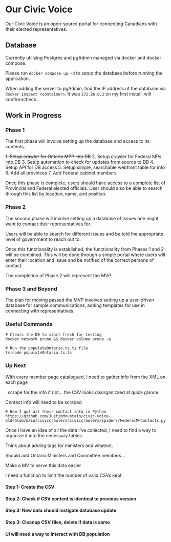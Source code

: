 # Our Civic Voice

Our Civic Voice is an open-source portal for connecting Canadians with their elected representatives. 

## Database

Currently utilizing Postgres and pgAdmin managed via docker and docker compose. 

Please run `docker compose up -d` to setup the database before running the application.

When adding the server to pgAdmin, find the IP address of the database via `docker inspect <container>`. It was `172.26.0.2` on my first install, will confirm/check.

## Work in Progress

### Phase 1

The first phase will involve setting up the database and access to its contents. 

~~1. Setup crawler for Ontario MPP into DB~~
2. Setup crawler for Federal MPs into DB
3. Setup automation to check for updates from source to DB
4. Setup API for DB access
5. Setup simple, searchable webfront table for info
6. Add all provinces
7. Add Federal cabinet members

Once this phase is complete, users should have access to a complete list of Provincial and Federal elected officials. User should also be able to search through this list by location, name, and position. 

### Phase 2

The second phase will involve setting up a database of issues one might want to contact their representatives for. 

Users will be able to search for different issues and be told the appropriate level of government to reach out to. 

Once this functionality is established, the functionality from Phases 1 and 2 will be combined. This will be done through a simple portal where users will enter their location and issue and be notified of the correct persons of contact. 

The completion of Phase 2 will represent the MVP.

### Phase 3 and Beyond

The plan for moving passed the MVP involves setting up a user-driven database for sample communications, adding templates for use in connecting with representatives. 

### Useful Commands

```
# Clears the DB to start fresh for testing
docker network prune && docker volume prune -a
```

```
# Run the populateOntario.ts.ts file
ts-node populateOntario.ts.ts
```

### Up Next

With every member page catalogued, I need to gather info from the XML on each page

, scrape for the info if not... the CSV looks disorganizaed at quick glance

Contact info will need to be scraped

```
# How I got all their contact info in Python
https://github.com/JustinMountain/civic-voice-old/blob/main/civiccrawlers/civiccrawlers/spiders/FederalMPContacts.py
```

Once I have an idea of all the data I've collected, I need to find a way to organize it into the necessary tables.

Think about adding tags for ministers and whatnot.

Should add Ontario Ministers and Committee members...

Make a MV to serve this data easier

I need a function to limit the number of valid CSVs kept

#### Step 1: Create the CSV

#### Step 2: Check if CSV content is identical to previous version

#### Step 3: New data should instigate database update

#### Step 3: Cleanup CSV files, delete if data is same

#### UI will need a way to interact with DB population

